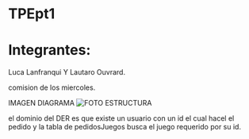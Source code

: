 # TPEpt1

# Integrantes:

Luca Lanfranqui Y Lautaro Ouvrard.


comision de los miercoles.

IMAGEN DIAGRAMA
![FOTO ESTRUCTURA](https://github.com/user-attachments/assets/43cb8b60-d8a6-4a00-b586-e23df0885756)

el dominio del DER es que existe un usuario con un id el cual hacel el pedido y la tabla de pedidosJuegos busca el juego requerido por su id.
